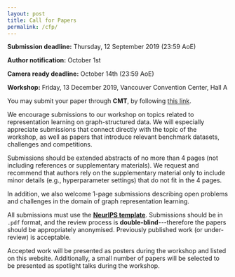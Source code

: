 ```yaml
---
layout: post
title: Call for Papers
permalink: /cfp/
---
```


**Submission deadline:** Thursday, 12 September 2019 (23:59 AoE)

**Author notification:** October 1st

**Camera ready deadline:** October 14th (23:59 AoE)

**Workshop:** Friday, 13 December 2019, Vancouver Convention Center, Hall A

You may submit your paper through **CMT**, by following [this link](https://cmt3.research.microsoft.com/NeurIPSGRL2019/).

We encourage submissions to our workshop on topics related to representation learning on graph-structured data. We will especially appreciate submissions that connect directly with the topic of the workshop, as well as papers that introduce relevant benchmark datasets, challenges and competitions.

Submissions should be extended abstracts of no more than 4 pages (not including references or supplementary materials). We request and recommend that authors rely on the supplementary material only to include minor details (e.g., hyperparameter settings) that do not fit in the 4 pages.

In addition, we also welcome 1-page submissions describing open problems and challenges in the domain of graph representation learning. 

All submissions must use the [**NeurIPS template**](https://neurips.cc/Conferences/2019/PaperInformation/StyleFiles). 
Submissions should be in `.pdf` format, and the review process is **double-blind**---therefore the papers should be appropriately anonymised. Previously published work (or under-review) is acceptable. 

Accepted work will be presented as posters during the workshop and listed on this website. Additionally, a small number of papers will be selected to be presented as spotlight talks during the workshop.
